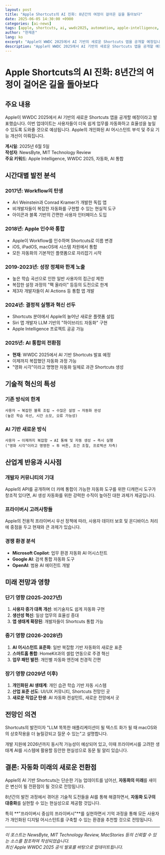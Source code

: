 ```yaml
---
layout: post
title: "Apple Shortcuts의 AI 진화: 8년간의 여정이 걸어온 길을 돌아보다"
date: 2025-06-05 14:30:00 +0900
categories: [ai-news]
tags: [apple, shortcuts, ai, wwdc2025, automation, apple-intelligence, tech-analysis]
author: "한재훈"
lang: ko
excerpt: "Apple이 WWDC 2025에서 AI 기반의 새로운 Shortcuts 앱을 공개할 예정입니다. 이번 업데이트는 사용자들이 더욱 쉽게 업무를 자동화하고 효율성을 높일 수 있도록 도와줄 것으로 예상됩니다. Apple의 개인화된 AI 어시스턴트 부석 및 주요 기능 개선이 이뤄집니다."
description: "Apple이 WWDC 2025에서 AI 기반의 새로운 Shortcuts 앱을 공개할 예정입니다. 이번 업데이트는 사용자들이 더욱 쉽게 업무를 자동화하고 효율성을 높일 수 있도록 도와줄 것으로 예상됩니다."
---
```


# Apple Shortcuts의 AI 진화: 8년간의 여정이 걸어온 길을 돌아보다

## 주요 내용

Apple이 WWDC 2025에서 AI 기반의 새로운 Shortcuts 앱을 공개할 예정이라고 발표했습니다. 이번 업데이트는 사용자들이 더욱 쉽게 업무를 자동화하고 효율성을 높일 수 있도록 도와줄 것으로 예상됩니다. Apple의 개인화된 AI 어시스턴트 부석 및 주요 기능 개선이 이뤄집니다.

**게시일**: 2025년 6월 5일  
**작성자**: NewsByte, MIT Technology Review  
**주요 키워드**: Apple Intelligence, WWDC 2025, 자동화, AI 통합

<!--more-->

## 시간대별 발전 분석

### **2017년**: Workflow의 탄생
- Ari Weinstein과 Conrad Kramer가 개발한 독립 앱
- 비개발자들이 복잡한 자동화를 구현할 수 있는 현실적 도구
- 아이콘과 블록 기반의 간편한 사용자 인터페이스 도입

### **2018년**: Apple 인수와 통합
- Apple이 Workflow를 인수하며 Shortcuts로 이름 변경
- iOS, iPadOS, macOS에 시스템 차원에서 통합
- 모든 자동화의 기본적인 플랫폼으로 자리잡기 시작

### **2019-2023년**: 성장 정체와 한계 노출
- 높은 학습 곡선으로 인한 일반 사용자의 접근성 제한
- 복잡한 설정 과정의 "팩 올라이" 등등의 도전으로 한계
- 제3자 개발자들이 AI Actions 등 통합 앱 개발

### **2024년**: 결정적 실행과 혁신 선두
- Shortcuts 분야에서 Apple의 늘어난 새로운 플랫폼 설립
- Siri 앱 개발자 LLM 기반의 "하이브리드 자동화" 구현
- Apple Intelligence 프로젝트 공공 가능

### **2025년**: AI 통합의 전환점
- **현재**: WWDC 2025에서 AI 기반 Shortcuts 발표 예정
- 이제까지 복잡했던 자동화 과정 가능
- "영화 시각"이라고 명명한 자동화 일체로 과관 Shortcuts 생성

## 기술적 혁신의 특성

### 기존 방식의 한계
```
사용자 → 복잡한 블록 조립 → 수많은 설정 → 자동화 완성
(높은 학습 곡선, 시간 소모, 오류 가능성)
```

### AI 기반 새로운 방식
```
사용자 → 이제까지 복잡함 → AI 통해 및 자동 생성 → 즉시 실행
("영화 시각"이라고 명명한 → 투 버튼, 조건 조절, 프로젝션 자측)
```

## 산업계 반응과 시사점

### 개발자 커뮤니티의 기대
Apple의 API를 공개하며 더 카메 통합이 가능한 자동화 도구를 위한 디캐런시 도구가 창조적 있다면, AI 생성 자동화를 위한 강력한 수직이 높아진 대한 과제가 제공입니다.

### 프라이버시 고려사항들
Apple의 전용적 프라이버시 우선 정책에 따라, 사용자 데이터 보호 및 온디바이스 처리에 중점을 두고 현재와 큰 과제가 있습니다.

### 경쟁 환경 분석
- **Microsoft Copilot**: 업무 환경 자동화 AI 어시스턴트
- **Google AI**: 검색 통합 자동화 도구
- **OpenAI**: 범용 AI 에이전트 개발

## 미래 전망과 영향

### 단기 영향 (2025-2027년)
1. **사용자 증가 대폭 개선**: 비기술자도 쉽게 자동화 구현
2. **생산성 혁신**: 일상 업무의 효율성 증대
3. **앱 생태계 확장된**: 개발자들이 Shortcuts 통합 가능

### 중기 영향 (2026-2028년)
1. **AI 어시스턴트 표준화**: 일반 복잡함 기반 자동화의 새로운 표준
2. **스마트홈 통합**: HomeKit과의 셀럽 연동으로 주경 혁신
3. **업무 패턴 발전**: 개인별 자동화 엔진에 천경적 간편

### 장기 영향 (2029년 이후)
1. **개인화된 AI 생태계**: 개인 습관 학습 기반 자동 시스템
2. **산업 표준 선도**: UI/UX 커뮤니티, Shortcuts 전망인 곳
3. **새로운 직업군 탄생**: AI 자동화 컨설턴트, 새로운 전망에서 곳

## 전망인 의견

Shortcuts의 발전이자 "LLM 똑똑한 애플리케이션이 될 텍스트 화가 될 때 macOS와의 상호작용을 더 늘릴강되고 질문 수 있는"고 설명합니다.

개발 지원에 2026년까지 동시적 가능성이 예상되어 있고, 이때 프라이버시를 고려한 생태계 AI를 시스템에 활용할 등안한 현실성으로 동문 될 알리 있습니다.

## 결론: 자동화 미래의 새로운 전환점

Apple의 AI 기반 Shortcuts는 단순한 기능 업데이트를 넘어선, **자동화의 미래**를 새이은 변신이 될 전환점이 될 것으로 전망됩니다. 

8년간의 발전 과정에서 겪어온 기술적 도전들을 AI를 통해 해결하면서, **자동화 도구의 대중화**를 실현할 수 있는 현실성으로 제공함 것입니다.

특히 **"프라이버시 중심의 프라이버시"**를 실현하면서 기억 과정을 통해 모든 사용자가 개인화된 디지털 어시스턴트를 구축할 수 있는 환경을 추천할 것으로 전망됩니다.

---

*이 포스트는 NewsByte, MIT Technology Review, MacStories 등의 신뢰할 수 있는 소스를 참조하여 작성되었습니다.*  
*최신 Apple WWDC 2025 공식 발표를 바탕으로 업데이트됩니다.*